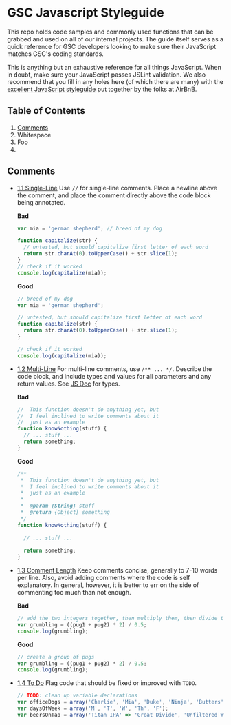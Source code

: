 # GSC Javascript Styleguide
This repo holds code samples and commonly used functions that can be grabbed and used on all of our internal projects. The guide itself serves as a quick reference for GSC developers looking to make sure their JavaScript matches GSC's coding standards.

This is anything but an exhaustive reference for all things JavaScript. When in doubt, make sure your JavaScript passes JSLint validation. We also recommend that you fill in any holes here (of which there are many) with the [excellent JavaScript styleguide](https://github.com/airbnb/javascript) put together by the folks at AirBnB.

## <a name="table-of-contents">Table of Contents</a>
1. [Comments](#comments)
2. Whitespace
3. Foo
4. 

## <a name="comments">Comments</a>
- [1.1 Single-Line](#1.1) Use `//` for single-line comments. Place a newline above the comment, and place the comment directly above the code block being annotated.

  **Bad**
  ```javascript
  var mia = 'german shepherd'; // breed of my dog

  function capitalize(str) {
    // untested, but should capitalize first letter of each word
    return str.charAt(0).toUpperCase() + str.slice(1);
  }
  // check if it worked
  console.log(capitalize(mia));
  ```

  **Good**
  ```javascript
  // breed of my dog
  var mia = 'german shepherd';

  // untested, but should capitalize first letter of each word
  function capitalize(str) {
    return str.charAt(0).toUpperCase() + str.slice(1);
  }

  // check if it worked
  console.log(capitalize(mia));
  ```

- [1.2 Multi-Line](#1.2) For multi-line comments, use `/** ... */`. Describe the code block, and include types and values for all parameters and any return values. See [JS Doc](http://usejsdoc.org/) for types.

  **Bad**
  ```javascript
  //  This function doesn't do anything yet, but
  //  I feel inclined to write comments about it
  //  just as an example
  function knowNothing(stuff) {
    // ... stuff ...
    return something;
  }
  ```

  **Good**
  ```javascript
  /**
   *  This function doesn't do anything yet, but
   *  I feel inclined to write comments about it
   *  just as an example
   *
   *  @param {String} stuff
   *  @return {Object} something
   */
  function knowNothing(stuff) {
    
    // ... stuff ...
    
    return something;
  }
  ```
- [1.3 Comment Length](#1.3) Keep comments concise, generally to 7-10 words per line. Also, avoid adding comments where the code is self explanatory. In general, however, it is better to err on the side of commenting too much than not enough.

  **Bad**
  ```javascript
  // add the two integers together, then multiply them, then divide them, and finally write to the console for debugging
  var grumbling = ((pug1 + pug2) * 2) / 0.5;
  console.log(grumbling);
  ```
  
  **Good**
  ```javascript
  // create a group of pugs
  var grumbling = ((pug1 + pug2) * 2) / 0.5;
  console.log(grumbling);
  ```
- [1.4 To Do](#1.4) Flag code that should be fixed or improved with `TODO`.

  ```javascript
  // TODO: clean up variable declarations
  var officeDogs = array('Charlie', 'Mia', 'Duke', 'Ninja', 'Butters');
  var daysOfWeek = array('M', 'T', 'W', 'Th', 'F');
  var beersOnTap = array('Titan IPA' => 'Great Divide', 'Unfiltered Wheat' => 'Boulevard');
  ```
